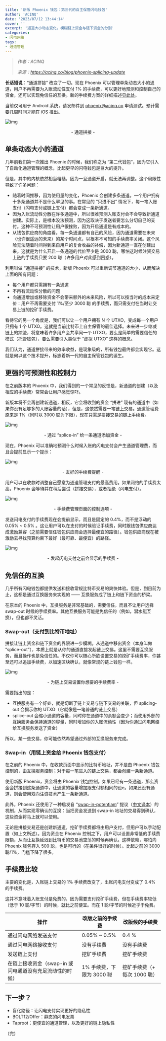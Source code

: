 ```yaml
---
title: '新版 Phoenix 钱包：第三代的自主保管闪电钱包'
author: 'ACINQ'
date: '2023/07/12 13:44:14'
cover: ''
excerpt: '通道大小动态变化，模糊链上资金与链下资金的分别'
categories:
- 闪电网络
tags:
- 通道管理
---
```



> *作者：ACINQ*
> 
> *来源：<https://acinq.co/blog/phoenix-splicing-update>*



**长话短说**：“通道拼接” 改变了一切。现在 Phoenix 可以管理单条动态大小的通道，用户不再需要为入账流动性支付 1% 的手续费，可以更好地预测和控制自己的资金，还可以实现免信任的互换。新的手续费方案的详细描述[见此处](https://acinq.co/blog/phoenix-splicing-update#fee-comparison)。

当前仅可用于 Android 系统，请发邮件到 phoenix@acinq.co 申请测试。预计需要几周时间才能在 iOS 推出。

![img](../images/phoenix-splicing-update/article.jpg)

<p style="text-align:center">- 通道拼接 -</p>


## 单条动态大小的通道

几年前我们第一次推出 Phoenix 的时候，我们称之为 “第二代钱包”，因为它引入了自动化通道管理的概念，比起更早的闪电钱包是巨大的提升。

但是，其中的内核依然相当粗糙，因为一旦通道开启，就无法再调整。这个局限性导致了许多问题：

- 随着时间推移，因为使用量的变化，Phoenix 会创建多条通道。一个用户拥有十多条通道并不是什么罕见的事。在常见的 “只进不出” 情况下，每一笔入账支付（闪电支付或链上支付）都会变成一条新通道。
- 因为入账流动性分散在许多通道中，所以很难预测入账支付会不会导致新通道创建。实际上，是根本没法预测，因为这取决于发送者要怎么分切自己的支付。这种不可预测性让用户很挫败，因为开启通道是有成本的。
- 从钱包供应商的角度看，每一条通道都有自己的风险，因为通道需要在未来（也许很遥远的未来）的某个时间点，以根本不可知的手续费率关闭。这个风险无法随着时间得到来自用户的复合收益的补偿，因为新通道一直在创建出来。这就是为什么开启一条通道的代价至少是 3000 聪，哪怕这时候注资交易上链的手续费只要 200 聪（许多用户对此感到困惑）。

利用叫做 “通道拼接” 的技术，新版 Phoenix 可以重新调节通道的大小，从而解决上面的所有问题：

- 每个用户都只需拥有一条通道
- 不再有流动性分散的问题
- 向通道增加或移除资金不会带来额外的未来风险，所以可以按当时的成本来定价：用户不再需要支付 1%/至少 3000 聪 的手续费，而只需支付在当时让交易上链的挖矿手续费。

看待它的另一个角度是，我们可以让一个用户拥有 N 个 UTXO，变成每一个用户只拥有 1 个 UTXO。这就是当前比特币上自主保管的最佳选择。未来进一步缩减链上的踪迹，将意味着许多用户会共享同一个 UTXO，要么是简单的需要信任的模式（托管钱包），要么需要引入类似于 “虚拟 UTXO” 这样的概念。

我们认为，通道拼接带来的效率收益，是现象级的，所有钱包最终都会实现它。这就是何以这个技术提升，标志着新一代的自主保管钱包的诞生。

## 更强的可预测性和控制力

在之前版本的 Phoenix 中，我们得到的一个常见的反馈是，新通道的创建（以及相应的手续费）常常会让用户感觉惊吓。

新版本将不会再创建新通道，相反，它会将收到的资金 “拼进” 现有的通道中（如果你没有足够多的入账容量的话），但是，这依然需要一笔链上交易。通道管理费原来是 1%（同时以 3000 聪为下限），现在只需是拼接交易的链上手续费。

![img](../images/phoenix-splicing-update/details.jpg)

<p style="text-align:center">- 通过 “splice-in” 给一条通道添加资金 -</p>


现在，Phoenix 可以准确地预测什么时候入账的闪电支付会产生通道管理费，而且会提前显示一个提示：

![img](../images/phoenix-splicing-update/ive-fee.png)

<p style="text-align:center">- 友好的手续费提醒 -</p>


用户可以在收款时调整自己愿意为通道管理支付的最高费用。如果网络的手续费太高，Phoenix 会等待并在稍后尝试（拼接交易），或者拒绝（闪电支付）。

![img](../images/phoenix-splicing-update/agement.png)

<p style="text-align:center">- 手续费管理页面的控制选项 -</p>


发送闪电支付的手续费现在会提前显示，而且是固定的 0.4%，而不是浮动的 0.05% ~ 0.5% 。这让用户可以在支付的时候验证手续费，同时跟钱包供应商达成激励兼容（之前需要信任钱包供应商会选择最便宜的路径）。钱包供应商现在被激励去寻找预算约束下最好（最可靠、最便宜）的路径。

![img](../images/phoenix-splicing-update/send-ln.png)

<p style="text-align:center">- 发起闪电支付之前会显示的手续费 -</p>


## 免信任的互换

几乎所有闪电钱包都提供发送和接收常规比特币交易的爽快体验。但是，到目前为止，这都是通过互换服务来实现的 —— 互换服务成了链上和链下资金的桥梁。

在原本的 Phoenix 中，互换服务是非常基础的，需要信任，而且不让用户选择 swap-out 时候的手续费率。其他互换服务可能是免信任的（例如，潜水艇互换），但也都不灵活。

### Swap-out（支付到比特币地址）

拼接让链上资金和链下资金的界限进一步模糊。从通道中移出资金（本身叫做 “splice-out”），本质上就是从你的通道直接发起链上交易。这里不需要互换服务，而且操作也是免信任的。不仅你可以随心所欲设置交易的挖矿手续费率，你甚至还可以追加手续费，以加速区块确认，就像常规的链上钱包一样。

![img](../images/phoenix-splicing-update/ice-out.png)

<p style="text-align:center">- 为链上交易设置你想要的手续费率 -</p>


需要指出的是：

- 互换服务有一个好处，就是切断了链上交易与链下交易的关联，但 splicing-out 会揭示你的 UTXO（它就像是一笔普通的链上交易）
- splice-out 会缩小通道的容量，同时你在通道中的余额会变少；而使用外部的互换服务会保持通道的容量，同时增加你的入账流动性（因为你通过闪电网络给互换服务发送了资金）

所以，某一些交易，你可能依然希望通过外部的互换服务来完成。

### Swap-in（用链上资金给 Phoenix 钱包支付）

在之前的 Phoenix 中，在收款页面中显示的比特币地址，并不是由 Phoenix 钱包控制的，由互换服务控制；对于每一笔进入的链上交易，都会创建一条新通道。

使用新版 Phoenix，资金将由 Phoenix 钱包控制。如果已经有一条通道，那么资金会拼接到这条通道中，让通道的容量增加跟支付额相同的设e。如果还没有通道，则会使用双向注资技术产生一条新通道。

此外，Phoenix 还使用了一种启发自 “[swap-in-potentiam](https://lists.linuxfoundation.org/pipermail/lightning-dev/2023-January/003810.html)” 提议（[中文译本](https://www.btcstudy.org/2023/03/06/swap-in-potentiam-moving-onchain-funds-instantly-to-lightning/)）的机制，从而实现零确认的互换：当把资金发送到 swap-in 地址的交易得到确认，这些资金将马上就可以使用。

无论是拼接交易还是创建新通道，挖矿手续费都将由用户支付，但用户可以手动配置（如上文所述）。因为资金在 Phoenix 控制之下，用户可以设置非常低的手续费限额，从而让互换延迟到比特币的交易池空荡的时候再确认。这样依赖，哪怕向 Phoenix 钱包存入 500 聪，也是可行的（在条件很好的时候）。比起之前的 3000 聪/1%，门槛下降了很多。

## 手续费比较

主要的变化是，入账链上交易的 1% 手续费改变了，出账闪电支付变成了 0.4% 的手续费。

这并不意味着入账支付是免费的，因为需要支付挖矿手续费，但在手续费率较低（低于 10 聪/字节）的时候，就比之前便宜。而在 1 聪/字节的时候近乎于免费。

| 操作                                                     | 改版之前的手续费          | 改版候的手续费               |
| -------------------------------------------------------- | ------------------------- | ---------------------------- |
| 通过闪电网络发送支付                                     | 0.05% ~ 0.5%              | 0.4 %                        |
| 通过闪电网络接收支付                                     | 没有手续费                | 没有手续费                   |
| 发送链上支付                                             | 挖矿手续费                | 挖矿手续费                   |
| 在链上接收资金（swap-in 或闪电通道没有充足流动性的时候） | 1% 手续费，下限为 3000 聪 | 挖矿手续费（+ 每次 1000 聪） |

## 下一步？

- 盲化路径：让闪电支付实现更好的隐私性
- BOLT12/Offer：静态的闪电发票
- Taproot：更便宜的通道管理，以及更好的链上隐私性

（完）